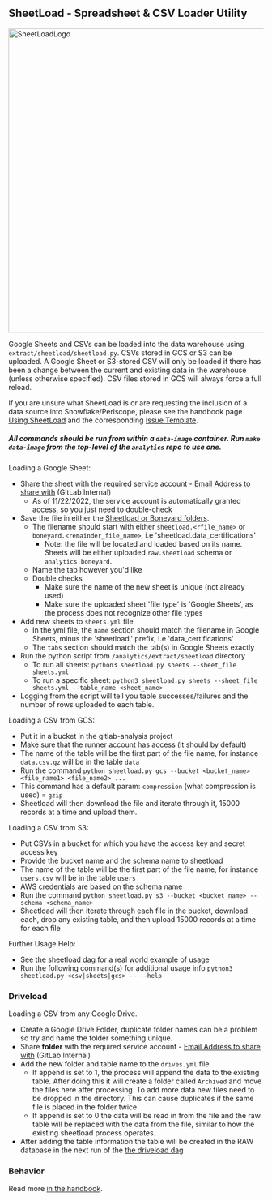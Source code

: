 ## SheetLoad - Spreadsheet & CSV Loader Utility
<img src="https://gitlab.com/meltano/analytics/uploads/d90d572dbc2b1b2c32ce987d581314da/sheetload_logo.png" alt="SheetLoadLogo" width="600"/>

Google Sheets and CSVs can be loaded into the data warehouse using `extract/sheetload/sheetload.py`. CSVs stored in GCS or S3 can be uploaded. A Google Sheet or S3-stored CSV will only be loaded if there has been a change between the current and existing data in the warehouse (unless otherwise specified). CSV files stored in GCS will always force a full reload.

If you are unsure what SheetLoad is or are requesting the inclusion of a data source into Snowflake/Periscope, please see the handbook page [Using SheetLoad](https://about.gitlab.com/handbook/business-technology/data-team/platform/pipelines/#sheetload) and the corresponding [Issue Template](https://gitlab.com/gitlab-data/analytics/blob/master/.gitlab/issue_templates/CSV%20or%20GSheets%20Data%20Upload.md).

##### All commands should be run from within a `data-image` container. Run `make data-image` from the top-level of the `analytics` repo to use one.

Loading a Google Sheet:

  - Share the sheet with the required service account - [Email Address to share with](https://docs.google.com/document/d/1m8kky3DPv2yvH63W4NDYFURrhUwRiMKHI-himxn1r7k/edit?usp=sharing) (GitLab Internal)
	  - As of 11/22/2022, the service account is automatically granted access, so you just need to double-check
  - Save the file in either the [Sheetload or Boneyard folders](https://drive.google.com/open?id=1F5jKClNEsQstngbrh3UYVzoHAqPTf-l0). 
	  - The filename should start with either `sheetload.<rfile_name>` or `boneyard.<remainder_file_name>`, i.e 'sheetload.data_certifications'
		  - Note: the file will be located and loaded based on its name. Sheets will be either uploaded `raw.sheetload` schema or `analytics.boneyard`.
	  - Name the tab however you'd like
	  - Double checks
		  - Make sure the name of the new sheet is unique (not already used)
		  - Make sure the uploaded sheet 'file type' is 'Google Sheets', as the process does not recognize other file types
  - Add new sheets to `sheets.yml` file
	  - In the yml file, the `name` section should match the filename in Google Sheets, minus the 'sheetload.' prefix, i.e 'data_certifications'
	  - The `tabs` section should match the tab(s) in Google Sheets exactly
  - Run the python script from `/analytics/extract/sheetload` directory
	  -  To run all sheets: `python3 sheetload.py sheets --sheet_file sheets.yml`
	  -  To run a specific sheet: `python3 sheetload.py sheets --sheet_file sheets.yml --table_name <sheet_name>`
  - Logging from the script will tell you table successes/failures and the number of rows uploaded to each table.

 
Loading a CSV from GCS:

  - Put it in a bucket in the gitlab-analysis project
  - Make sure that the runner account has access (it should by default)
  - The name of the table will be the first part of the file name, for instance `data.csv.gz` will be in the table `data`
  - Run the command `python sheetload.py gcs --bucket <bucket_name> <file_name1> <file_name2> ...`
  - This command has a default param: `compression` (what compression is used) = `gzip`
  - Sheetload will then download the file and iterate through it, 15000 records at a time and upload them. 

Loading a CSV from S3:

 - Put CSVs in a bucket for which you have the access key and secret access key
 - Provide the bucket name and the schema name to sheetload
 - The name of the table will be the first part of the file name, for instance `users.csv` will be in the table `users`
 - AWS credentials are based on the schema name
 - Run the command `python sheetload.py s3 --bucket <bucket_name> --schema <schema_name>`
 - Sheetload will then iterate through each file in the bucket, download each, drop any existing table, and then upload 15000 records at a time for each file

Further Usage Help:

  - See [the sheetload dag](https://gitlab.com/gitlab-data/analytics/blob/master/dags/extract/sheetload.py) for a real world example of usage
  - Run the following command(s) for additional usage info `python3 sheetload.py <csv|sheets|gcs> -- --help`


### Driveload 

Loading a CSV from any Google Drive. 

 - Create a Google Drive Folder, duplicate folder names can be a problem so try and name the folder something unique. 
 - Share **folder** with the required service account - [Email Address to share with](https://docs.google.com/document/d/1m8kky3DPv2yvH63W4NDYFURrhUwRiMKHI-himxn1r7k/edit?usp=sharing) (GitLab Internal)
 - Add the new folder and table name to the `drives.yml` file. 
   - If append is set to 1, the process will append the data to the existing table. After doing this it will create a folder called `Archived` and move the files here after processing. To add more data new files need to be dropped in the directory. This can cause duplicates if the same file is placed in the folder twice. 
   - If append is set to 0 the data will be read in from the file and the raw table will be replaced with the data from the file, similar to how the existing sheetload process operates.
 - After adding the table information the table will be created in the RAW database in the next run of the [the driveload dag](https://gitlab.com/gitlab-data/analytics/blob/master/dags/extract/driveload.py)

### Behavior

Read more [in the handbook](https://about.gitlab.com/handbook/business-ops/data-team/platform/#using-sheetload).

